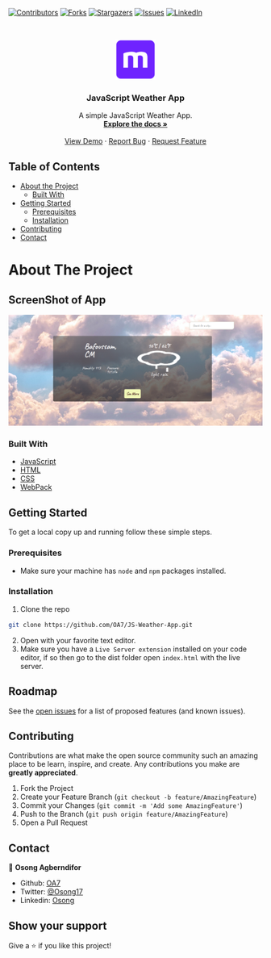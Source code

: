 [![Contributors][contributors-shield]][contributors-url]
[![Forks][forks-shield]][forks-url]
[![Stargazers][stars-shield]][stars-url]
[![Issues][issues-shield]][issues-url]
[![LinkedIn][linkedin-shield]][linkedin-url]



<!-- PROJECT LOGO -->
<br />
<p align="center">
  <a href="https://github.com/OA7/JS-Restaurant-Page">
    <img src="dist/images/mLogo.png" alt="Logo" width="80" height="80">
  </a>

  <h3 align="center">JavaScript Weather App</h3>

  <p align="center">
    A simple JavaScript Weather App.
    <br />
    <a href="https://github.com/OA7/JS-Weather-App"><strong>Explore the docs »</strong></a>
    <br />
    <br />
    <a href="">View Demo</a>
    ·
    <a href="https://github.com/OA7/JS-Weather-App/issues">Report Bug</a>
    ·
    <a href="https://github.com/OA7/JS-Weather-App/issues">Request Feature</a>
  </p>
</p>



<!-- TABLE OF CONTENTS -->
## Table of Contents

* [About the Project](#about-the-project)
  * [Built With](#built-with)
* [Getting Started](#getting-started)
  * [Prerequisites](#prerequisites)
  * [Installation](#installation)
* [Contributing](#contributing)
* [Contact](#contact)



<!-- ABOUT THE PROJECT -->
# About The Project

## ScreenShot of App
[![Product Name Screen Shot][product-screenshot]]()


### Built With

* [JavaScript](https://en.wikipedia.org/wiki/JavaScript)
* [HTML](https://en.wikipedia.org/wiki/HTML)
* [CSS](https://en.wikipedia.org/wiki/Cascading_Style_Sheets)
* [WebPack](https://webpack.js.org/)



<!-- GETTING STARTED -->
## Getting Started

To get a local copy up and running follow these simple steps.

### Prerequisites
- Make sure your machine has `node` and `npm` packages installed.

### Installation
 
1. Clone the repo
```sh
git clone https://github.com/OA7/JS-Weather-App.git
```
2. Open with your favorite text editor.
3. Make sure you have a `Live Server extension` installed on your code editor, if so then go to the dist folder open `index.html` with the live server.

<!-- ROADMAP -->
## Roadmap

See the [open issues](https://github.com/OA7/JS-Weather-App/issues) for a list of proposed features (and known issues).



<!-- CONTRIBUTING -->
## Contributing

Contributions are what make the open source community such an amazing place to be learn, inspire, and create. Any contributions you make are **greatly appreciated**.

1. Fork the Project
2. Create your Feature Branch (`git checkout -b feature/AmazingFeature`)
3. Commit your Changes (`git commit -m 'Add some AmazingFeature'`)
4. Push to the Branch (`git push origin feature/AmazingFeature`)
5. Open a Pull Request


<!-- CONTACT -->
## Contact

👤 **Osong Agberndifor**

- Github: [OA7](https://github.com/OA7)
- Twitter: [@Osong17](https://twitter.com/Osong17)
- Linkedin: [Osong](https://linkedin.com/osong-agberndifor)


<!-- ACKNOWLEDGEMENTS -->
## Show your support

Give a ⭐️ if you like this project!




<!-- MARKDOWN LINKS & IMAGES -->
<!-- https://www.markdownguide.org/basic-syntax/#reference-style-links -->
[contributors-shield]: https://img.shields.io/github/contributors/OA7/JS-Weather-App.svg?style=flat-square
[contributors-url]: https://github.com/OA7/JS-Weather-App/graphs/contributors
[forks-shield]: https://img.shields.io/github/forks/OA7/JS-Weather-App.svg?style=flat-square
[forks-url]: https://github.com/OA7/JS-Weather-App/network/members
[stars-shield]: https://img.shields.io/github/stars/OA7/JS-Weather-App.svg?style=flat-square
[stars-url]: https://github.com/OA7/JS-Weather-App/stargazers
[issues-shield]: https://img.shields.io/github/issues/OA7/JS-Weather-App.svg?style=flat-square
[issues-url]: https://github.com/OA7/JS-Weather-App/issues
[linkedin-shield]: https://img.shields.io/badge/-LinkedIn-black.svg?style=flat-square&logo=linkedin&colorB=555
[linkedin-url]: https://linkedin.com/osong-agberndifor
[product-screenshot]: dist/images/screen.png
